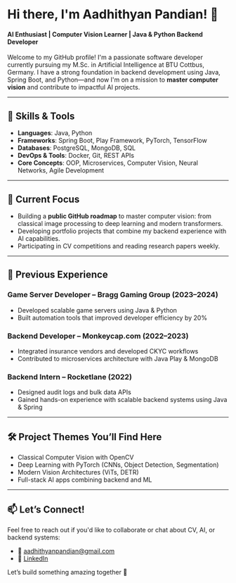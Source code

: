 # Hi there, I'm Aadhithyan Pandian! 👋  
#### AI Enthusiast | Computer Vision Learner | Java & Python Backend Developer

Welcome to my GitHub profile! I'm a passionate software developer currently pursuing my M.Sc. in Artificial Intelligence at BTU Cottbus, Germany. I have a strong foundation in backend development using Java, Spring Boot, and Python—and now I'm on a mission to **master computer vision** and contribute to impactful AI projects.

---

## 🔧 Skills & Tools
- **Languages**: Java, Python  
- **Frameworks**: Spring Boot, Play Framework, PyTorch, TensorFlow  
- **Databases**: PostgreSQL, MongoDB, SQL  
- **DevOps & Tools**: Docker, Git, REST APIs  
- **Core Concepts**: OOP, Microservices, Computer Vision, Neural Networks, Agile Development

---

## 🚀 Current Focus
- Building a **public GitHub roadmap** to master computer vision: from classical image processing to deep learning and modern transformers.
- Developing portfolio projects that combine my backend experience with AI capabilities.
- Participating in CV competitions and reading research papers weekly.

---

## 💼 Previous Experience
### Game Server Developer – Bragg Gaming Group (2023–2024)
- Developed scalable game servers using Java & Python  
- Built automation tools that improved developer efficiency by 20%

### Backend Developer – Monkeycap.com (2022–2023)
- Integrated insurance vendors and developed CKYC workflows  
- Contributed to microservices architecture with Java Play & MongoDB

### Backend Intern – Rocketlane (2022)
- Designed audit logs and bulk data APIs  
- Gained hands-on experience with scalable backend systems using Java & Spring

---

## 🛠️ Project Themes You’ll Find Here
- Classical Computer Vision with OpenCV  
- Deep Learning with PyTorch (CNNs, Object Detection, Segmentation)  
- Modern Vision Architectures (ViTs, DETR)  
- Full-stack AI apps combining backend and ML

---

## 📫 Let’s Connect!
Feel free to reach out if you'd like to collaborate or chat about CV, AI, or backend systems:
- 📧 aadhithyanpandian@gmail.com  
- 🔗 [LinkedIn](https://www.linkedin.com/in/aadhi001/)  

Let’s build something amazing together 🚀
